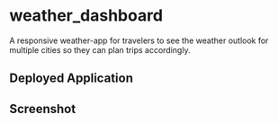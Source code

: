 # weather_dashboard

A responsive weather-app for travelers to see the weather outlook for multiple cities so they can plan trips accordingly. 

## Deployed Application

## Screenshot

